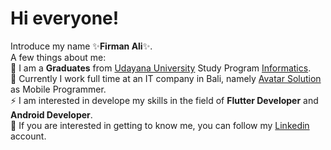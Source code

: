 # Hi everyone!

Introduce my name ✨**Firman Ali**✨.\
A few things about me:\
🏫 I am a **Graduates** from [Udayana University](https://www.unud.ac.id/) Study Program [Informatics](https://if.unud.ac.id/).\
🏢 Currently I work full time at an IT company in Bali, namely [Avatar Solution](https://avatarsolution.com/) as Mobile Programmer.\
⚡ I am interested in develope my skills in the field of **Flutter Developer** and **Android Developer**.\
💬 If you are interested in getting to know me, you can follow my [Linkedin](https://www.linkedin.com/in/firman-ali/) account.
